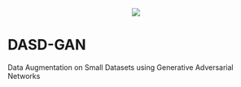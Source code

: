 <p align="center">
  <img src="https://github.com/hamzzgab/DASD-GAN/actions/workflows/python-app.yml/badge.svg?branch=PyTorch-wf">
</p>

# DASD-GAN
Data Augmentation on Small Datasets using Generative Adversarial Networks
